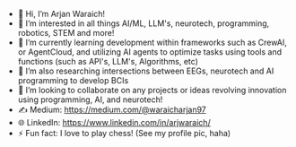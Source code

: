 - 👋 Hi, I’m Arjan Waraich!
- 👀 I’m interested in all things AI/ML, LLM's, neurotech, programming, robotics, STEM and more!
- 🌱 I’m currently learning development within frameworks such as CrewAI, or AgentCloud, and utilizing AI agents to optimize tasks using tools and functions (such as API's, LLM's, Algorithms, etc)
- 🧠 I’m also researching intersections between EEGs, neurotech and AI programming to develop BCIs
- 🤝 I’m looking to collaborate on any projects or ideas revolving innovation using programming, AI, and neurotech!
- ✍️ Medium: https://medium.com/@waraicharjan97
- 🌐 LinkedIn: https://www.linkedin.com/in/arjwaraich/
- ⚡ Fun fact: I love to play chess! (See my profile pic, haha)

<!---
RJN25/RJN25 is a ✨ special ✨ repository because its `README.md` (this file) appears on your GitHub profile.
You can click the Preview link to take a look at your changes.
--->
